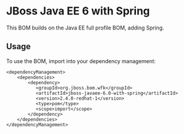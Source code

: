 JBoss Java EE 6 with Spring
===============================

This BOM builds on the Java EE full profile BOM, adding Spring.
  
Usage
-----

To use the BOM, import into your dependency management:

    <dependencyManagement>
        <dependencies>
            <dependency>
               <groupId>org.jboss.bom.wfk</groupId>
               <artifactId>jboss-javaee-6.0-with-spring</artifactId>
               <version>2.4.0-redhat-1</version>
               <type>pom</type>
               <scope>import</scope>
            </dependency>
        </dependencies>
    </dependencyManagement>
